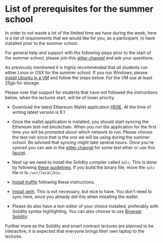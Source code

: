 # List of prerequisites for the summer school

In order to not waste a lot of the limited time we have during the week, here is a list of requirements that we would like for you, as a participant, to have installed prior to the summer school.

For general help and support with the following steps prior to the start of the summer school, please join this [gitter channel](https://gitter.im/blockchain-summer-school/support) and ask your questions.

As previously mentioned it is highly recommended that all students run either Linux or OSX for the summer school. If you run Windows, please [install Ubuntu in a VM](http://www.wikihow.com/Install-Ubuntu-on-VirtualBox) and follow the steps below. For the VM use at least 25gb for storage.

Please note that support for students that have not followed the instructions below, when the lectures start, will be of lower priority.

- Download the latest Ethereum Wallet application [HERE](https://github.com/ethereum/mist/releases). At the time of writing latest version is 8.1.


- Once the wallet application is installed, you should start syncing the Ethereum test-net blockchain. When you run the application for the first time you will be prompted about which network to run. Please choose the test-net since that is the one we will be using during the summer school. Be advised that syncing might take several hours.
Once you're synced you can ask in the [gitter channel](https://gitter.im/blockchain-summer-school/support) for some test ether or use this [faucet](http://faucet.ma.cx:3000/).


- Next up we need to install the Solidity compiler called `solc`. This is done by following [these guidelines](http://solidity.readthedocs.io/en/latest/installing-solidity.html#building-from-source). If you build the binary file, move the `solc` file in to `/usr/local/bin`.


- [Install truffle](http://truffle.readthedocs.io/en/latest/getting_started/installation/) following these instructions.


- [Install geth](https://github.com/ethereum/go-ethereum/wiki/Building-Ethereum). This is not necessary, but nice to have. You don't need to sync here, since you already did this when installing the wallet.


- Please do also have a text editor of your choice installed, preferably with Solidity syntax highlighting. You can also choose to use [Browser Solidity](https://ethereum.github.io/browser-solidity).


Further more as the Solidity and smart contract lectures are planned to be interactive, it is expected that everyone brings their own laptop to the lectures.
